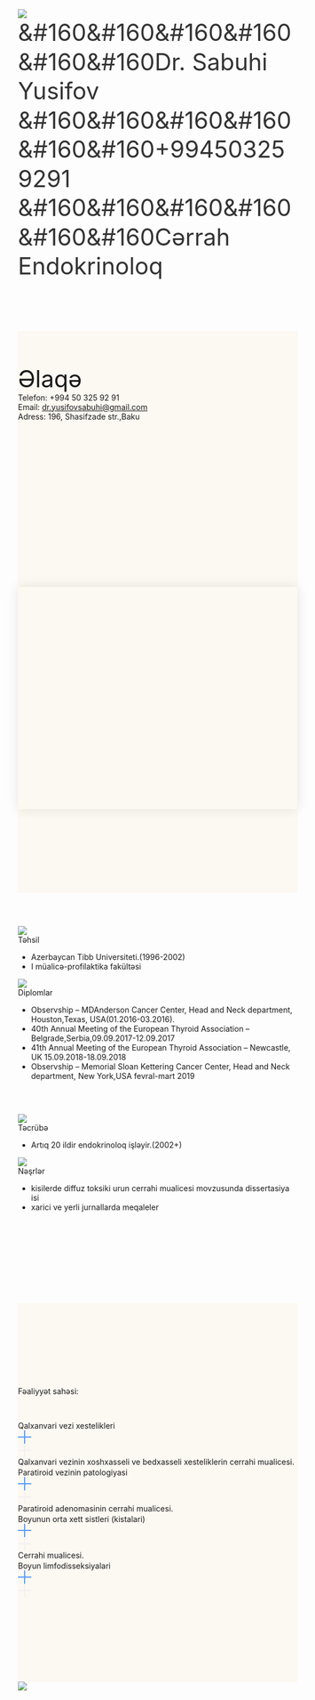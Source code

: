 <!DOCTYPE html><html> <head><meta charset="utf-8" /><meta http-equiv="Content-Type" content="text/html; charset=utf-8" /><meta name="viewport" content="width=device-width, initial-scale=1.0" /><!--metatextblock--><title>Cərrah Endokrinoloq</title><meta property="og:url" content="https://drsabuhiyusifov.tilda.ws" /><meta property="og:title" content="Cərrah Endokrinoloq" /><meta property="og:description" content="" /><meta property="og:type" content="website" /><meta property="og:image" content="https://static.tildacdn.info/tild6133-3136-4837-b034-373438333436/-/resize/504x/56627617_78072375564.jpg" /><link rel="canonical" href="https://drsabuhiyusifov.tilda.ws"><!--/metatextblock--><meta property="fb:app_id" content="257953674358265" /><meta name="format-detection" content="telephone=no" /><meta http-equiv="x-dns-prefetch-control" content="on"><link rel="dns-prefetch" href="https://ws.tildacdn.com"><link rel="dns-prefetch" href="https://static.tildacdn.info"><link rel="shortcut icon" href="https://static.tildacdn.info/img/tildafavicon.ico" type="image/x-icon" /><!-- Assets --><script src="https://stat.tildacdn.com/js/tilda-fallback-1.0.min.js" charset="utf-8" async></script><link rel="stylesheet" href="https://static.tildacdn.info/css/tilda-grid-3.0.min.css" type="text/css" media="all" onerror="this.loaderr='y';"/><link rel="stylesheet" href="/tilda-blocks-2.14.css?t=1646589944" type="text/css" media="all" onerror="this.loaderr='y';" /><link rel="preconnect" href="https://fonts.gstatic.com"><link href="https://fonts.googleapis.com/css2?family=Roboto:wght@300;400;500;700&subset=latin,cyrillic" rel="stylesheet"><link rel="stylesheet" href="https://static.tildacdn.info/css/tilda-animation-1.0.min.css" type="text/css" media="all" onerror="this.loaderr='y';" /><script src="https://static.tildacdn.info/js/jquery-1.10.2.min.js" onerror="this.loaderr='y';"></script><script src="https://static.tildacdn.info/js/tilda-scripts-3.0.min.js" onerror="this.loaderr='y';"></script><script src="/tilda-blocks-2.7.js?t=1646589944" onerror="this.loaderr='y';"></script><script src="https://static.tildacdn.info/js/lazyload-1.3.min.js" charset="utf-8" async onerror="this.loaderr='y';"></script><script src="https://static.tildacdn.info/js/tilda-animation-1.0.min.js" charset="utf-8" async onerror="this.loaderr='y';"></script><script src="https://static.tildacdn.info/js/tilda-cover-1.0.min.js" charset="utf-8" async onerror="this.loaderr='y';"></script><script src="https://static.tildacdn.info/js/tilda-events-1.0.min.js" charset="utf-8" async onerror="this.loaderr='y';"></script><script src="https://static.tildacdn.info/js/tilda-map-1.0.min.js" charset="utf-8" async onerror="this.loaderr='y';"></script><script type="text/javascript">window.dataLayer = window.dataLayer || [];</script><script type="text/javascript">(function () {
if((/bot|google|yandex|baidu|bing|msn|duckduckbot|teoma|slurp|crawler|spider|robot|crawling|facebook/i.test(navigator.userAgent))===false && typeof(sessionStorage)!='undefined' && sessionStorage.getItem('visited')!=='y' && document.visibilityState){	var style=document.createElement('style');	style.type='text/css';	style.innerHTML='@media screen and (min-width: 980px) {.t-records {opacity: 0;}.t-records_animated {-webkit-transition: opacity ease-in-out .2s;-moz-transition: opacity ease-in-out .2s;-o-transition: opacity ease-in-out .2s;transition: opacity ease-in-out .2s;}.t-records.t-records_visible {opacity: 1;}}';	document.getElementsByTagName('head')[0].appendChild(style);	function t_setvisRecs(){	var alr=document.querySelector('.t-records');	alr.classList.add("t-records_animated");	setTimeout(function () {	alr.classList.add("t-records_visible");	sessionStorage.setItem("visited", "y");	}, 400);	}	document.addEventListener('DOMContentLoaded', t_setvisRecs);
}
})();</script></head><body class="t-body" style="margin:0;"><!--allrecords--><div id="allrecords" class="t-records" data-hook="blocks-collection-content-node" data-tilda-project-id="5292133" data-tilda-page-id="26064202" data-tilda-formskey="3e18f79a24064a158f9aa2b925292133" data-tilda-lazy="yes"><div id="rec420703925" class="r t-rec t-rec_pt_45 t-rec_pb_90" style="padding-top:45px;padding-bottom:90px; " data-record-type="180" ><!-- T165 --><div class="t165"> <div class="t-container"> <div class="t165__col-top t-col t-col_6 t165__vmiddle t165__left"> <img src="https://static.tildacdn.info/tild6133-3136-4837-b034-373438333436/-/empty/56627617_78072375564.jpg" data-original="https://static.tildacdn.info/tild6133-3136-4837-b034-373438333436/56627617_78072375564.jpg" imgfiled="img" class="t165__img t-img" /> </div> <div class="t-col t-col_6 t165__vmiddle t165__left"> <div class="t165__textwrapper"> <div class="t165__title t-heading t-heading_md" style="color:#333333;font-size:42px;line-height:1.25;" field="title">&#160&#160&#160&#160&#160&#160Dr. Sabuhi Yusifov<br>&#160&#160&#160&#160&#160&#160+994503259291<br />&#160&#160&#160&#160&#160&#160Cərrah Endokrinoloq</div> </div> </div> </div></div></div><div id="rec420703938" class="r t-rec t-rec_pt_60 t-rec_pb_150" style="padding-top:60px;padding-bottom:150px;background-color:#fcf8f2; " data-animationappear="off" data-record-type="555" data-bg-color="#fcf8f2"><!-- t555 --><div class="t555"> <div class="t-container" style="margin:0 auto;"> <div class="t-col t-col_5 "> <div class="t555__contentbox" style="height:400px;"> <div class="t555__contentwrapper"><div class="t555__title t-heading t-heading_sm" style="font-size:42px;" field="title">Əlaqə</div> <div class="t-text t-text_md" style="" field="text">Telefon: +994 50 325 92 91<br />Email: dr.yusifovsabuhi@gmail.com<br />Adress: 196, Shasifzade str.,Baku</div> </div> </div> </div> <div class="t-col t-col_7 "> <div class="t-map-lazyload t555__map " style="height:400px; box-shadow: 0px 0px 20px 0px rgba(0, 0, 0, 0.1);" data-maplazy-load="false"><div class="t-map" id="separateMap420703938" data-map-language="" data-map-x="-74.005941" data-map-y="40.7127837" data-map-zoom="14" data-map-title="Əlaqə" style="width:100%; height:400px;" data-map-style='[{"featureType":"water","elementType":"geometry.fill","stylers":[{"color":"#d3d3d3"}]},{"featureType":"transit","stylers":[{"color":"#808080"},{"visibility":"off"}]},{"featureType":"road.highway","elementType":"geometry.stroke","stylers":[{"visibility":"on"},{"color":"#b3b3b3"}]},{"featureType":"road.highway","elementType":"geometry.fill","stylers":[{"color":"#ffffff"}]},{"featureType":"road.local","elementType":"geometry.fill","stylers":[{"visibility":"on"},{"color":"#ffffff"},{"weight":1.8}]},{"featureType":"road.local","elementType":"geometry.stroke","stylers":[{"color":"#d7d7d7"}]},{"featureType":"poi","elementType":"geometry.fill","stylers":[{"visibility":"on"},{"color":"#ebebeb"}]},{"featureType":"administrative","elementType":"geometry","stylers":[{"color":"#a7a7a7"}]},{"featureType":"road.arterial","elementType":"geometry.fill","stylers":[{"color":"#ffffff"}]},{"featureType":"road.arterial","elementType":"geometry.fill","stylers":[{"color":"#ffffff"}]},{"featureType":"landscape","elementType":"geometry.fill","stylers":[{"visibility":"on"},{"color":"#efefef"}]},{"featureType":"road","elementType":"labels.text.fill","stylers":[{"color":"#696969"}]},{"featureType":"administrative","elementType":"labels.text.fill","stylers":[{"visibility":"on"},{"color":"#737373"}]},{"featureType":"poi","elementType":"labels.icon","stylers":[{"visibility":"off"}]},{"featureType":"poi","elementType":"labels","stylers":[{"visibility":"off"}]},{"featureType":"road.arterial","elementType":"geometry.stroke","stylers":[{"color":"#d6d6d6"}]},{"featureType":"road","elementType":"labels.icon","stylers":[{"visibility":"off"}]},{},{"featureType":"poi","elementType":"geometry.fill","stylers":[{"color":"#dadada"}]}]' ></div><script type="text/javascript"> var arMapMarkers420703938 = [ { title:"Больница", descr:"Местоположение", lat:"40.395397", lng:"49.803784", }, ];
$(document).ready(function() { t_map_lazyload_add_map(); $(window).bind('scroll', t_throttle(t_map_lazyload_add_map, 300)); function t_map_lazyload_add_map() { var windowHeight = $(window).height(); var scrollDiffHeigth = 700; var rec = $('#rec' + 420703938); var map = rec.find('.t-map-lazyload'); if (map.length != 0) { var blockTop = map.offset().top; if ($(window).scrollTop() > blockTop - windowHeight - scrollDiffHeigth) { if (map.attr('data-maplazy-load') == 'false') { map.attr('data-maplazy-load', 'true'); t_onFuncLoad('t_appendYandexMap', function () { t_appendYandexMap("420703938","7a597175-3384-4e29-9ac5-8e9ab699734a"); }); } } } }
});</script></div> </div> </div></div> </div><div id="rec420703927" class="r t-rec t-rec_pt_60 t-rec_pb_150" style="padding-top:60px;padding-bottom:150px; " data-record-type="497" ><!-- t497 --><div class="t497"><div class="t497__container t-container"> <div class="t497__col t-col t-col_6 t497__col_first t-item"><div class="t497__item"><div class="t-cell t-valign_top"><div class="t497__imgwrapper" style="width:90px;"><img src="https://static.tildacdn.info/tild3534-3134-4337-b766-393161306430/1Education.svg" class="t497__img t-img" imgfield="li_img__1476973323713" /></div></div><div class="t497__textwrapper t-cell t-valign_top"><div class="t497__name t-name t-name_lg" field="li_title__1476973323713" style="">Təhsil</div><div class="t497__descr t-descr t-descr_xs" field="li_descr__1476973323713" style=""><ul><li>Azerbaycan Tibb Universiteti.(1996-2002)</li><li>I müalicə-profilaktika fakültəsi</li></ul></div></div></div></div> <div class="t497__col t-col t-col_6 t-item"><div class="t497__item"><div class="t-cell t-valign_top"><div class="t497__imgwrapper" style="width:90px;"><img src="https://static.tildacdn.info/tild3033-3861-4936-a236-663131353263/1Diplom.svg" class="t497__img t-img" imgfield="li_img__1476973326928" /></div></div><div class="t497__textwrapper t-cell t-valign_top"><div class="t497__name t-name t-name_lg" field="li_title__1476973326928" style="">Diplomlar</div><div class="t497__descr t-descr t-descr_xs" field="li_descr__1476973326928" style=""><ul><li>Observship – MDAnderson Cancer Center, Head and Neck department, Houston,Texas, USA(01.2016-03.2016).</li><li>40th Annual Meeting of the European Thyroid Association – Belgrade,Serbia,09.09.2017-12.09.2017</li><li>41th Annual Meeting of the European Thyroid Association – Newcastle, UK 15.09.2018-18.09.2018</li><li>Observship – Memorial Sloan Kettering Cancer Center, Head and Neck department, New York,USA fevral-mart 2019</li></ul></div></div></div></div> <div class="t-clear t497__separator" style="margin-bottom:60px;"></div><div class="t497__col t-col t-col_6 t-item"><div class="t497__item"><div class="t-cell t-valign_top"><div class="t497__imgwrapper" style="width:90px;"><img src="https://static.tildacdn.info/tild6539-6238-4963-a633-346363353432/1Example.svg" class="t497__img t-img" imgfield="li_img__1476973352758" /></div></div><div class="t497__textwrapper t-cell t-valign_top"><div class="t497__name t-name t-name_lg" field="li_title__1476973352758" style="">Təcrübə</div><div class="t497__descr t-descr t-descr_xs" field="li_descr__1476973352758" style=""><ul><li>Artıq 20 ildir endokrinoloq işləyir.(2002+)</li></ul></div></div></div></div> <div class="t497__col t-col t-col_6 t-item"><div class="t497__item"><div class="t-cell t-valign_top"><div class="t497__imgwrapper" style="width:90px;"><img src="https://static.tildacdn.info/tild6231-6434-4533-b033-343937663236/1Experience.svg" class="t497__img t-img" imgfield="li_img__1476973363863" /></div></div><div class="t497__textwrapper t-cell t-valign_top"><div class="t497__name t-name t-name_lg" field="li_title__1476973363863" style="">Nəşrlər</div><div class="t497__descr t-descr t-descr_xs" field="li_descr__1476973363863" style=""><ul><li>kisilerde diffuz toksiki urun cerrahi mualicesi movzusunda dissertasiya isi</li><li>xarici ve yerli jurnallarda meqaleler</li></ul></div></div></div></div></div></div></div><div id="rec420703928" class="r t-rec t-rec_pt_150 t-rec_pb_0" style="padding-top:150px;padding-bottom:0px;background-color:#fcf8f2; " data-record-type="795" data-bg-color="#fcf8f2"><!-- T795 --><div class="t795"> <div class="t-container t-align_center"> <div class="t-col t-col_10 t-prefix_1"> <div class="t795__title t-title t-title_xs t-margin_auto" field="title" style="">Fəaliyyət sahəsi:</div> </div> </div></div></div><div id="rec420703929" class="r t-rec t-rec_pt_45 t-rec_pb_150" style="padding-top:45px;padding-bottom:150px;background-color:#fcf8f2; " data-animationappear="off" data-record-type="668" data-bg-color="#fcf8f2"><!-- T668 --><div class="t668"> <div class="t-container"> <div class="t668__col t-col t-col_8 t-prefix_2" style="margin-bottom:2px;"> <div class="t668__accordion" data-accordion="false"> <div class="t668__wrapper" > <div class="t668__header " style=""> <div class="t668__title t-name t-name_xl" field="li_title__1480611044356" style="">Qalxanvari vezi xestelikleri</div> <div class="t668__icon" > <div class="t668__lines"> <svg width="24px" height="24px" viewBox="0 0 24 24" xmlns="http://www.w3.org/2000/svg" xmlns:xlink="http://www.w3.org/1999/xlink"> <g stroke="none" stroke-width="2" fill="none" fill-rule="evenodd" stroke-linecap="square"> <g transform="translate(1.000000, 1.000000)" stroke="#5199ff"> <path d="M0,11 L22,11"></path> <path d="M11,0 L11,22"></path> </g> </g> </svg> </div> <div class="t668__circle" style="background-color: transparent;"></div> </div> <div class="t668__icon t668__icon-hover" > <div class="t668__lines"> <svg width="24px" height="24px" viewBox="0 0 24 24" xmlns="http://www.w3.org/2000/svg" xmlns:xlink="http://www.w3.org/1999/xlink"> <g stroke="none" stroke-width="2" fill="none" fill-rule="evenodd" stroke-linecap="square"> <g transform="translate(1.000000, 1.000000)" stroke="#f2f2f2"> <path d="M0,11 L22,11"></path> <path d="M11,0 L11,22"></path> </g> </g> </svg> </div> <div class="t668__circle" style="background-color: #5199ff"></div> </div> </div> <div class="t668__content" style=";"> <div class="t668__textwrapper"> <div class="t668__text t-descr t-descr_xs" field="li_descr__1480611044356" style=""> Qalxanvari vezinin xoshxasseli ve bedxasseli xesteliklerin cerrahi mualicesi.</div> </div> </div> </div> </div> </div> <div class="t668__col t-col t-col_8 t-prefix_2" style="margin-bottom:2px;"> <div class="t668__accordion" data-accordion="false"> <div class="t668__wrapper" > <div class="t668__header " style=""> <div class="t668__title t-name t-name_xl" field="li_title__1480611048442" style="">Paratiroid vezinin patologiyasi</div> <div class="t668__icon" > <div class="t668__lines"> <svg width="24px" height="24px" viewBox="0 0 24 24" xmlns="http://www.w3.org/2000/svg" xmlns:xlink="http://www.w3.org/1999/xlink"> <g stroke="none" stroke-width="2" fill="none" fill-rule="evenodd" stroke-linecap="square"> <g transform="translate(1.000000, 1.000000)" stroke="#5199ff"> <path d="M0,11 L22,11"></path> <path d="M11,0 L11,22"></path> </g> </g> </svg> </div> <div class="t668__circle" style="background-color: transparent;"></div> </div> <div class="t668__icon t668__icon-hover" > <div class="t668__lines"> <svg width="24px" height="24px" viewBox="0 0 24 24" xmlns="http://www.w3.org/2000/svg" xmlns:xlink="http://www.w3.org/1999/xlink"> <g stroke="none" stroke-width="2" fill="none" fill-rule="evenodd" stroke-linecap="square"> <g transform="translate(1.000000, 1.000000)" stroke="#f2f2f2"> <path d="M0,11 L22,11"></path> <path d="M11,0 L11,22"></path> </g> </g> </svg> </div> <div class="t668__circle" style="background-color: #5199ff"></div> </div> </div> <div class="t668__content" style=";"> <div class="t668__textwrapper"> <div class="t668__text t-descr t-descr_xs" field="li_descr__1480611048442" style="">Paratiroid adenomasinin cerrahi mualicesi.</div> </div> </div> </div> </div> </div> <div class="t668__col t-col t-col_8 t-prefix_2" style="margin-bottom:2px;"> <div class="t668__accordion" data-accordion="false"> <div class="t668__wrapper" > <div class="t668__header " style=""> <div class="t668__title t-name t-name_xl" field="li_title__1489600117321" style="">Boyunun orta xett sistleri (kistalari)&nbsp;</div> <div class="t668__icon" > <div class="t668__lines"> <svg width="24px" height="24px" viewBox="0 0 24 24" xmlns="http://www.w3.org/2000/svg" xmlns:xlink="http://www.w3.org/1999/xlink"> <g stroke="none" stroke-width="2" fill="none" fill-rule="evenodd" stroke-linecap="square"> <g transform="translate(1.000000, 1.000000)" stroke="#5199ff"> <path d="M0,11 L22,11"></path> <path d="M11,0 L11,22"></path> </g> </g> </svg> </div> <div class="t668__circle" style="background-color: transparent;"></div> </div> <div class="t668__icon t668__icon-hover" > <div class="t668__lines"> <svg width="24px" height="24px" viewBox="0 0 24 24" xmlns="http://www.w3.org/2000/svg" xmlns:xlink="http://www.w3.org/1999/xlink"> <g stroke="none" stroke-width="2" fill="none" fill-rule="evenodd" stroke-linecap="square"> <g transform="translate(1.000000, 1.000000)" stroke="#f2f2f2"> <path d="M0,11 L22,11"></path> <path d="M11,0 L11,22"></path> </g> </g> </svg> </div> <div class="t668__circle" style="background-color: #5199ff"></div> </div> </div> <div class="t668__content" style=";"> <div class="t668__textwrapper"> <div class="t668__text t-descr t-descr_xs" field="li_descr__1489600117321" style="">Cerrahi mualicesi.</div> </div> </div> </div> </div> </div> <div class="t668__col t-col t-col_8 t-prefix_2" style="margin-bottom:2px;"> <div class="t668__accordion" data-accordion="false"> <div class="t668__wrapper" > <div class="t668__header " style=""> <div class="t668__title t-name t-name_xl" field="li_title__1568388495034" style="">Boyun limfodisseksiyalari&nbsp;</div> <div class="t668__icon" > <div class="t668__lines"> <svg width="24px" height="24px" viewBox="0 0 24 24" xmlns="http://www.w3.org/2000/svg" xmlns:xlink="http://www.w3.org/1999/xlink"> <g stroke="none" stroke-width="2" fill="none" fill-rule="evenodd" stroke-linecap="square"> <g transform="translate(1.000000, 1.000000)" stroke="#5199ff"> <path d="M0,11 L22,11"></path> <path d="M11,0 L11,22"></path> </g> </g> </svg> </div> <div class="t668__circle" style="background-color: transparent;"></div> </div> <div class="t668__icon t668__icon-hover" > <div class="t668__lines"> <svg width="24px" height="24px" viewBox="0 0 24 24" xmlns="http://www.w3.org/2000/svg" xmlns:xlink="http://www.w3.org/1999/xlink"> <g stroke="none" stroke-width="2" fill="none" fill-rule="evenodd" stroke-linecap="square"> <g transform="translate(1.000000, 1.000000)" stroke="#f2f2f2"> <path d="M0,11 L22,11"></path> <path d="M11,0 L11,22"></path> </g> </g> </svg> </div> <div class="t668__circle" style="background-color: #5199ff"></div> </div> </div> <div class="t668__content" style=";"> <div class="t668__textwrapper"> </div> </div> </div> </div> </div> </div></div><script> $(document).ready(function(){ t668_init('420703929'); });</script></div></div><!--/allrecords--><!-- Tilda copyright. Don't remove this line --><div class="t-tildalabel " id="tildacopy" data-tilda-sign="5292133#26064202"><a href="https://tilda.cc/?upm=5292133" class="t-tildalabel__link"><div class="t-tildalabel__wrapper"><div class="t-tildalabel__txtleft"></div><div class="t-tildalabel__wrapimg"><img src="https://static.tildacdn.info/img/tildacopy.png" class="t-tildalabel__img"></div><div class="t-tildalabel__txtright"></div></div></a></div><!-- Stat --><script type="text/javascript">if (! window.mainTracker) { window.mainTracker = 'tilda'; }	setTimeout(function(){	(function (d, w, k, o, g) { var n=d.getElementsByTagName(o)[0],s=d.createElement(o),f=function(){n.parentNode.insertBefore(s,n);}; s.type = "text/javascript"; s.async = true; s.key = k; s.id = "tildastatscript"; s.src=g; if (w.opera=="[object Opera]") {d.addEventListener("DOMContentLoaded", f, false);} else { f(); } })(document, window, '0aa6dda3d5ba8c9ef90677a7751ac1ca','script','https://static.tildacdn.info/js/tilda-stat-1.0.min.js');	}, 2000);</script></body></html>
